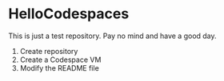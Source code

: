 # HelloCodespaces

This is just a test repository. Pay no mind and have a good day.

1. Create repository
2. Create a Codespace VM
3. Modify the README file